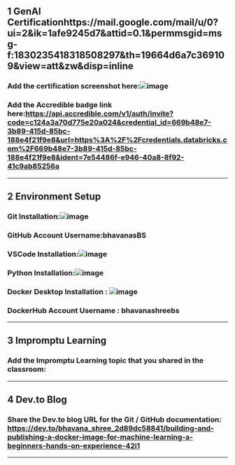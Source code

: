 ## 1 GenAI Certificationhttps://mail.google.com/mail/u/0?ui=2&ik=1afe9245d7&attid=0.1&permmsgid=msg-f:1830235418318508297&th=19664d6a7c369109&view=att&zw&disp=inline
### Add the certification screenshot here:![image](https://github.com/user-attachments/assets/a03c927e-9543-4f5f-8990-34f3e50caf25)

### Add the Accredible badge link here:https://api.accredible.com/v1/auth/invite?code=c124a3a70d775e20a024&credential_id=669b48e7-3b89-415d-85bc-188e4f21f9e8&url=https%3A%2F%2Fcredentials.databricks.com%2F669b48e7-3b89-415d-85bc-188e4f21f9e8&ident=7e54486f-e946-40a8-8f92-41c9ab85256a
-----
## 2 Environment Setup
### Git Installation:![image](https://github.com/user-attachments/assets/3e6c6ee5-c8c7-426a-bbc0-fc716bc315dd)

### GitHub Account Username:bhavanasBS
### VSCode Installation:![image](https://github.com/user-attachments/assets/f778dd3b-f437-4580-a19a-8f37a97e8fcb)

### Python Installation:![image](https://github.com/user-attachments/assets/42a089b3-d6fc-41c5-ae15-f8e7e77fba89)

### Docker Desktop Installation : ![image](https://github.com/user-attachments/assets/f6b1e0c5-7eba-4d30-8288-334088af2128)

### DockerHub Account Username : bhavanashreebs


-----
## 3 Impromptu Learning
### Add the Impromptu Learning topic that you shared in the classroom:
-----
## 4 Dev.to Blog
### Share the Dev.to blog URL for the Git / GitHub documentation: https://dev.to/bhavana_shree_2d89dc58841/building-and-publishing-a-docker-image-for-machine-learning-a-beginners-hands-on-experience-42i1
-----
